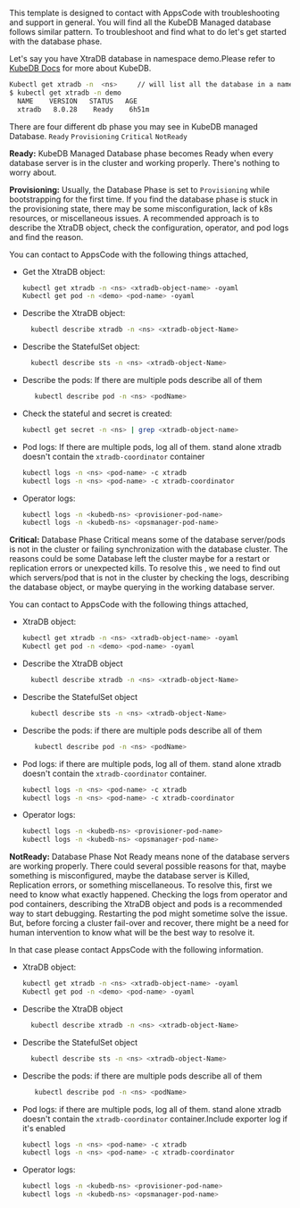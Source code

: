 This template is designed to contact with AppsCode with troubleshooting and support in general. You will find all the KubeDB Managed database follows similar pattern. To troubleshoot and find what to do let's get started with the database phase.

Let's say you have XtraDB database in namespace demo.Please refer to [KubeDB Docs](https://kubedb.com/docs/latest/guides/xtradb/) for more about KubeDB.
```bash
Kubectl get xtradb -n  <ns>     // will list all the database in a namesapce  
$ kubectl get xtradb -n demo
  NAME    VERSION   STATUS   AGE
  xtradb   8.0.28    Ready    6h51m
```
There are four different db phase you may see in KubeDB managed Database.
``Ready`` ``Provisioning`` ``Critical`` ``NotReady``

**Ready:** KubeDB Managed Database phase becomes Ready when every database server is in the cluster and working properly. There's nothing to worry about.

**Provisioning:** Usually, the Database Phase is set to `Provisioning` while bootstrapping for the first time. If you find the database phase is stuck in the provisioning state,
there may be some misconfiguration, lack of k8s resources, or miscellaneous issues.
A recommended approach is to describe the XtraDB object, check the configuration, operator, and pod logs and find the reason.

You can contact to AppsCode with the following things attached,
- Get the XtraDB object:
    ```bash
    kubectl get xtradb -n <ns> <xtradb-object-name> -oyaml
    Kubectl get pod -n <demo> <pod-name> -oyaml 
    ```
- Describe the XtraDB object:
    ```bash
      kubectl describe xtradb -n <ns> <xtradb-object-Name> 
    ```
- Describe the StatefulSet object:
    ```bash
      kubectl describe sts -n <ns> <xtradb-object-Name>
    ```
- Describe the pods: If there are multiple pods describe all of them
    ```bash
       kubectl describe pod -n <ns> <podName> 
    ```
- Check the stateful and secret is created:
    ```bash
    kubectl get secret -n <ns> | grep <xtradb-object-name>
    ```
- Pod logs: If there are multiple pods, log all of them. stand alone xtradb doesn't contain the `xtradb-coordinator` container
    ```bash
    kubectl logs -n <ns> <pod-name> -c xtradb
    kubectl logs -n <ns> <pod-name> -c xtradb-coordinator  
    ```
- Operator logs:
    ```bash
    kubectl logs -n <kubedb-ns> <provisioner-pod-name>
    kubectl logs -n <kubedb-ns> <opsmanager-pod-name>
    ```

**Critical:** Database Phase Critical means some of the database server/pods is not in the cluster or failing synchronization with the database cluster.
The reasons could be some Database left the cluster maybe for a restart or replication errors or unexpected kills.
To resolve this , we need to  find out which servers/pod that is not in the cluster by checking the logs, describing the database object, or maybe querying in the working database server.

You can contact to AppsCode with the following things attached,

- XtraDB object:
    ```bash
    kubectl get xtradb -n <ns> <xtradb-object-name> -oyaml
    Kubectl get pod -n <demo> <pod-name> -oyaml 
    ```
- Describe the XtraDB object
    ```bash
      kubectl describe xtradb -n <ns> <xtradb-object-Name> 
    ```
- Describe the StatefulSet object
    ```bash
      kubectl describe sts -n <ns> <xtradb-object-Name>
    ```
- Describe the pods: if there are multiple pods describe all of them
    ```bash
       kubectl describe pod -n <ns> <podName> 
    ```
- Pod logs:  if there are multiple pods, log all of them. stand alone xtradb doesn't contain the `xtradb-coordinator` container.
    ```bash
    kubectl logs -n <ns> <pod-name> -c xtradb
    kubectl logs -n <ns> <pod-name> -c xtradb-coordinator  
    ```
- Operator logs:
    ```bash
    kubectl logs -n <kubedb-ns> <provisioner-pod-name>
    kubectl logs -n <kubedb-ns> <opsmanager-pod-name>
    ```

**NotReady:** Database Phase Not Ready means none of the database servers are working properly. There could several possible reasons for that, maybe something is misconfigured,
maybe the database server is Killed, Replication errors, or something miscellaneous.
To resolve this, first we need to know what exactly happened. Checking the logs from operator and pod containers, describing the XtraDB object and pods is a recommended way to start debugging. Restarting the pod might sometime solve the issue. But, before forcing a cluster fail-over and recover,
there might be a need for human intervention to know what will be the best way to resolve it.

In that case please contact AppsCode with the following information.

- XtraDB object:
    ```bash
    kubectl get xtradb -n <ns> <xtradb-object-name> -oyaml
    Kubectl get pod -n <demo> <pod-name> -oyaml 
    ```
- Describe the XtraDB object
    ```bash
      kubectl describe xtradb -n <ns> <xtradb-object-Name> 
    ```
- Describe the StatefulSet object
    ```bash
      kubectl describe sts -n <ns> <xtradb-object-Name>
    ```
- Describe the pods: if there are multiple pods describe all of them
    ```bash
       kubectl describe pod -n <ns> <podName> 
    ```
- Pod logs:  if there are multiple pods, log all of them. stand alone xtradb doesn't contain the `xtradb-coordinator` container.Include exporter log if it's enabled
    ```bash
    kubectl logs -n <ns> <pod-name> -c xtradb
    kubectl logs -n <ns> <pod-name> -c xtradb-coordinator
    ```
- Operator logs:
    ```bash
    kubectl logs -n <kubedb-ns> <provisioner-pod-name>
    kubectl logs -n <kubedb-ns> <opsmanager-pod-name>
    ```